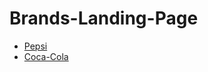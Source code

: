 # Brands-Landing-Page
* [Pepsi](https://duaren.github.io/Brands-Landing-Page/pepsi)
* [Coca-Cola](https://duaren.github.io/Brands-Landing-Page/Coca-Cola)
